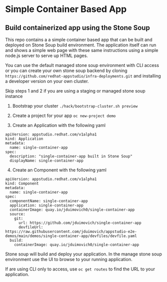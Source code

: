 # Simple Container Based App   
## Build containerized app using the Stone Soup  

This repo contains a a simple container based app that can be built and deployed on Stone Soup build environment.
The application itself can run and shows a simple web page with these same instructions using a simple node.js server to serve up HTML pages. 

You can use the default managed stone soup environment with CLI access or you can create your own stone soup backend by cloning `https://github.com/redhat-appstudio/infra-deployments.git` and installing a developer version on your own cluster. 

Skip steps 1 and 2 if you are using a staging or managed stone soup instance
  
  1.  Bootstrap your cluster       `./hack/bootstrap-cluster.sh preview  `
  2.  Create a project for your app `oc new-project demo`  
  
  3.  Create an Application with the following yaml 
```
apiVersion: appstudio.redhat.com/v1alpha1
kind: Application
metadata:
  name: single-container-app
spec:
  description: "single-container-app built in Stone Soup"
  displayName: single-container-app
```
  4.  Create an Component with the following yaml   
```
apiVersion: appstudio.redhat.com/v1alpha1
kind: Component
metadata:
  name: single-container-app
spec:
  componentName: single-container-app
  application: single-container-app
  containerImage: quay.io/jduimovich0/single-container-app
  source:
    git:
      url: https://github.com/jduimovich/single-container-app
      devfileUrl: https://raw.githubusercontent.com/jduimovich/appstudio-e2e-demos/main/demos/single-container-app/devfiles/devfile.yaml
  build:
    containerImage: quay.io/jduimovich0/single-container-app
```

Stone soup will build and deploy your application. In the manage stone soup environment use the UI to browse to your running application.  

If are using CLI only to access, use `oc get routes` to find the URL to your application.


 
